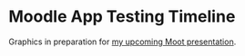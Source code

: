 # Moodle App Testing Timeline

Graphics in preparation for [my upcoming Moot presentation](https://moodlemoot.org/timetable/event/16/).

